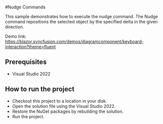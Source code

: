 #Nudge Commands

This sample demonstrates how to execute the nudge command. The Nudge command repositions the selected object by the specified delta in the given direction.

Demo link: 
https://blazor.syncfusion.com/demos/diagramcomponent/keyboard-interaction?theme=fluent

## Prerequisites

* Visual Studio 2022

## How to run the project

* Checkout this project to a location in your disk.
* Open the solution file using the Visual Studio 2022.
* Restore the NuGet packages by rebuilding the solution.
* Run the project.
